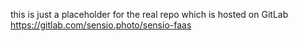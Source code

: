this is just a placeholder for the real repo which is hosted on GitLab https://gitlab.com/sensio.photo/sensio-faas
